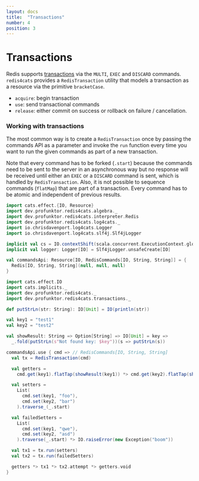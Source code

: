 ```yaml
---
layout: docs
title:  "Transactions"
number: 4
position: 3
---
```


# Transactions

Redis supports [transactions](https://redis.io/topics/transactions) via the `MULTI`, `EXEC` and `DISCARD` commands. `redis4cats` provides a `RedisTransaction` utility that models a transaction as a resource via the primitive `bracketCase`.

- `acquire`: begin transaction
- `use`: send transactional commands
- `release`: either commit on success or rollback on failure / cancellation.

### Working with transactions

The most common way is to create a `RedisTransaction` once by passing the commands API as a parameter and invoke the `run` function every time you want to run the given commands as part of a new transaction.

Note that every command has to be forked (`.start`) because the commands need to be sent to the server in an asynchronous way but no response will be received until either an `EXEC` or a `DISCARD` command is sent, which is handled by `RedisTransaction`. Also, it is not possible to sequence commands (`flatMap`) that are part of a transaction. Every command has to be atomic and independent of previous results.

```scala mdoc:invisible
import cats.effect.{IO, Resource}
import dev.profunktor.redis4cats.algebra._
import dev.profunktor.redis4cats.interpreter.Redis
import dev.profunktor.redis4cats.log4cats._
import io.chrisdavenport.log4cats.Logger
import io.chrisdavenport.log4cats.slf4j.Slf4jLogger

implicit val cs = IO.contextShift(scala.concurrent.ExecutionContext.global)
implicit val logger: Logger[IO] = Slf4jLogger.unsafeCreate[IO]

val commandsApi: Resource[IO, RedisCommands[IO, String, String]] = {
  Redis[IO, String, String](null, null, null)
}
```

```scala mdoc:silent
import cats.effect.IO
import cats.implicits._
import dev.profunktor.redis4cats._
import dev.profunktor.redis4cats.transactions._

def putStrLn(str: String): IO[Unit] = IO(println(str))

val key1 = "test1"
val key2 = "test2"

val showResult: String => Option[String] => IO[Unit] = key =>
  _.fold(putStrLn(s"Not found key: $key"))(s => putStrLn(s))

commandsApi.use { cmd => // RedisCommands[IO, String, String]
  val tx = RedisTransaction(cmd)

  val getters =
    cmd.get(key1).flatTap(showResult(key1)) *> cmd.get(key2).flatTap(showResult(key2))

  val setters =
    List(
      cmd.set(key1, "foo"),
      cmd.set(key2, "bar")
    ).traverse_(_.start)

  val failedSetters =
    List(
      cmd.set(key1, "qwe"),
      cmd.set(key2, "asd")
    ).traverse(_.start) *> IO.raiseError(new Exception("boom"))

  val tx1 = tx.run(setters)
  val tx2 = tx.run(failedSetters)

  getters *> tx1 *> tx2.attempt *> getters.void
}
```

